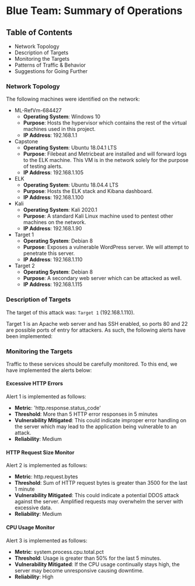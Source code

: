 # Blue Team: Summary of Operations

## Table of Contents
- Network Topology
- Description of Targets
- Monitoring the Targets
- Patterns of Traffic & Behavior
- Suggestions for Going Further

### Network Topology

The following machines were identified on the network:
- ML-RefVm-684427
  - **Operating System**: Windows 10
  - **Purpose**: Hosts the hypervisor which contains the rest of the virtual machines used in this project.
  - **IP Address**: 192.168.1.1
- Capstone
  - **Operating System**: Ubuntu 18.04.1 LTS
  - **Purpose**: Filebeat and Metricbeat are installed and will forward logs to the ELK machine. This VM is in the network solely for the purpose of testing alerts.
  - **IP Address**: 192.168.1.105
- ELK
  - **Operating System**: Ubuntu 18.04.4 LTS
  - **Purpose**: Hosts the ELK stack and Kibana dashboard.
  - **IP Address**: 192.168.1.100
- Kali
  - **Operating System**: Kali 2020.1
  - **Purpose**: A standard Kali Linux machine used to pentest other machines on the network.
  - **IP Address**: 192.168.1.90
- Target 1
  - **Operating System**: Debian 8
  - **Purpose**: Exposes a vulnerable WordPress server. We will attempt to penetrate this server.
  - **IP Address**: 192.168.1.110
- Target 2
  - **Operating System**: Debian 8
  - **Purpose**: A secondary web server which can be attacked as well.
  - **IP Address**: 192.168.1.115


### Description of Targets

The target of this attack was: `Target 1` (192.168.1.110).

Target 1 is an Apache web server and has SSH enabled, so ports 80 and 22 are possible ports of entry for attackers. As such, the following alerts have been implemented:

### Monitoring the Targets

Traffic to these services should be carefully monitored. To this end, we have implemented the alerts below:

#### Excessive HTTP Errors

Alert 1 is implemented as follows:
  - **Metric**: 'http.response.status_code'
  - **Threshold**: More than 5 HTTP error responses in 5 minutes
  - **Vulnerability Mitigated**: This could indicate improper error handling on the server which may lead to the application being vulnerable to an attack.
  - **Reliability**: Medium

#### HTTP Request Size Monitor
Alert 2 is implemented as follows:
  - **Metric**: http.request.bytes
  - **Threshold**: Sum of HTTP request bytes is greater than 3500 for the last 1 minute
  - **Vulnerability Mitigated**: This could indicate a potential DDOS attack against the server. Amplified requests may overwhelm the server with excessive data.
  - **Reliability**: Medium

#### CPU Usage Monitor
Alert 3 is implemented as follows:
  - **Metric**: system.process.cpu.total.pct
  - **Threshold**: Usage is greater than 50% for the last 5 minutes.
  - **Vulnerability Mitigated**: If the CPU usage continually stays high, the server may become unresponsive causing downtime.
  - **Reliability**: High
